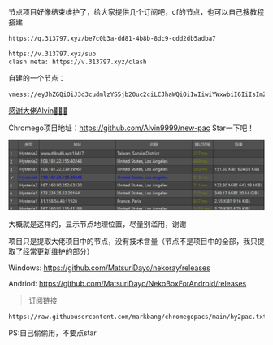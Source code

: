节点项目好像结束维护了，给大家提供几个订阅吧，cf的节点，也可以自己搜教程搭建
```
https://q.313797.xyz/be7c0b3a-dd81-4b8b-8dc9-cdd2db5adba7
```
```
https://v.313797.xyz/sub
clash meta: https://v.313797.xyz/clash
```
自建的一个节点：
```
vmess://eyJhZGQiOiJ3d3cudmlzYS5jb20uc2ciLCJhaWQiOiIwIiwiYWxwbiI6IiIsImZwIjoiIiwiaG9zdCI6Im5laWdoYm9yaG9vZC1kcmlsbC1kaXJlY3Rpb25zLXJlbW92aW5nLnRyeWNsb3VkZmxhcmUuY29tIiwiaWQiOiIzYWVjOTA4MC02MmYxLTRjYzAtYWQyNC1iZjAyYjg5OTFhM2MiLCJuZXQiOiJ3cyIsInBhdGgiOiIzYWVjOTA4MCIsInBvcnQiOiIyMDUyIiwicHMiOiJVUy1NdWx0YWNvbSBDb3Jwb3JhdGlvbi1Mb3MgQW5nZWxlcyIsInNjeSI6ImF1dG8iLCJzbmkiOiIiLCJ0bHMiOiIiLCJ0eXBlIjoiIiwidiI6IjIifQ==
```

[感谢大佬Alvin🥳🥳🥳](https://github.com/Alvin9999)

Chromego项目地址：https://github.com/Alvin9999/new-pac Star一下吧！

![](nekoray_g6NZqPlsZX.webp)

大概就是这样的，显示节点地理位置，尽量别滥用，谢谢

项目只是提取大佬项目中的节点，没有技术含量（节点不是项目中的全部，我只提取了经常更新维护的部分）

Windows: https://github.com/MatsuriDayo/nekoray/releases

Andriod: https://github.com/MatsuriDayo/NekoBoxForAndroid/releases

> 订阅链接

```
https://raw.githubusercontent.com/markbang/chromegopacs/main/hy2pac.txt
```

PS:自己偷偷用，不要点star
